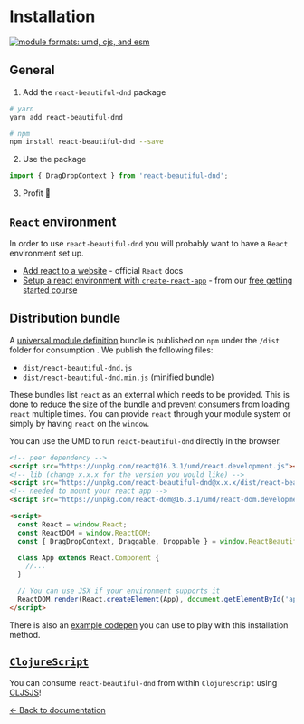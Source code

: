 # Installation

[![module formats: umd, cjs, and esm](https://img.shields.io/badge/module%20formats-umd%2c%20cjs%2c%20esm-green.svg?style=flat)](https://unpkg.com/react-beautiful-dnd/dist/)

## General

1. Add the `react-beautiful-dnd` package

```bash
# yarn
yarn add react-beautiful-dnd

# npm
npm install react-beautiful-dnd --save
```

2. Use the package

```js
import { DragDropContext } from 'react-beautiful-dnd';
```

3. Profit 🕺

## `React` environment

In order to use `react-beautiful-dnd` you will probably want to have a `React` environment set up.

- [Add react to a website](https://reactjs.org/docs/add-react-to-a-website.html) - official `React` docs
- [Setup a react environment with `create-react-app`](https://egghead.io/lessons/react-set-up-a-react-environment-with-create-react-app) - from our [free getting started course](https://egghead.io/courses/beautiful-and-accessible-drag-and-drop-with-react-beautiful-dnd)

## Distribution bundle

A [universal module definition](https://github.com/umdjs/umd) bundle is published on `npm` under the `/dist` folder for consumption . We publish the following files:

- `dist/react-beautiful-dnd.js`
- `dist/react-beautiful-dnd.min.js` (minified bundle)

These bundles list `react` as an external which needs to be provided. This is done to reduce the size of the bundle and prevent consumers from loading `react` multiple times. You can provide `react` through your module system or simply by having `react` on the `window`.

You can use the UMD to run `react-beautiful-dnd` directly in the browser.

```html
<!-- peer dependency -->
<script src="https://unpkg.com/react@16.3.1/umd/react.development.js"></script>
<!-- lib (change x.x.x for the version you would like) -->
<script src="https://unpkg.com/react-beautiful-dnd@x.x.x/dist/react-beautiful-dnd.js"></script>
<!-- needed to mount your react app -->
<script src="https://unpkg.com/react-dom@16.3.1/umd/react-dom.development.js"></script>

<script>
  const React = window.React;
  const ReactDOM = window.ReactDOM;
  const { DragDropContext, Draggable, Droppable } = window.ReactBeautifulDnd;

  class App extends React.Component {
    //...
  }

  // You can use JSX if your environment supports it
  ReactDOM.render(React.createElement(App), document.getElementById('app'));
</script>
```

There is also an [example codepen](https://codepen.io/alexreardon/project/editor/ZyNMPo) you can use to play with this installation method.

## [`ClojureScript`](https://clojurescript.org/)

You can consume `react-beautiful-dnd` from within `ClojureScript` using [CLJSJS](https://cljsjs.github.io/)!

[← Back to documentation](/README.md#documentation-)
